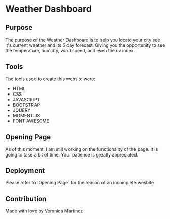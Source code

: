 # Weather Dashboard

## Purpose

The purpose of the Weather Dashboard is to help you locate your city see it's current weather and its 5 day forecast. Giving you the opportunity to see the temperature, humidty, wind speed, and even the uv index.

## Tools

The tools used to create this website were:

- HTML
- CSS
- JAVASCRIPT
- BOOTSTRAP
- JQUERY
- MOMENT.JS
- FONT AWESOME

## Opening Page

As of this moment, I am still working on the functionality of the page. It is going to take a bit of time. Your patience is greatly appreciated.

## Deployment

Please refer to 'Opening Page' for the reason of an incomplete wesbite

## Contribution

Made with love by Veronica Martinez
